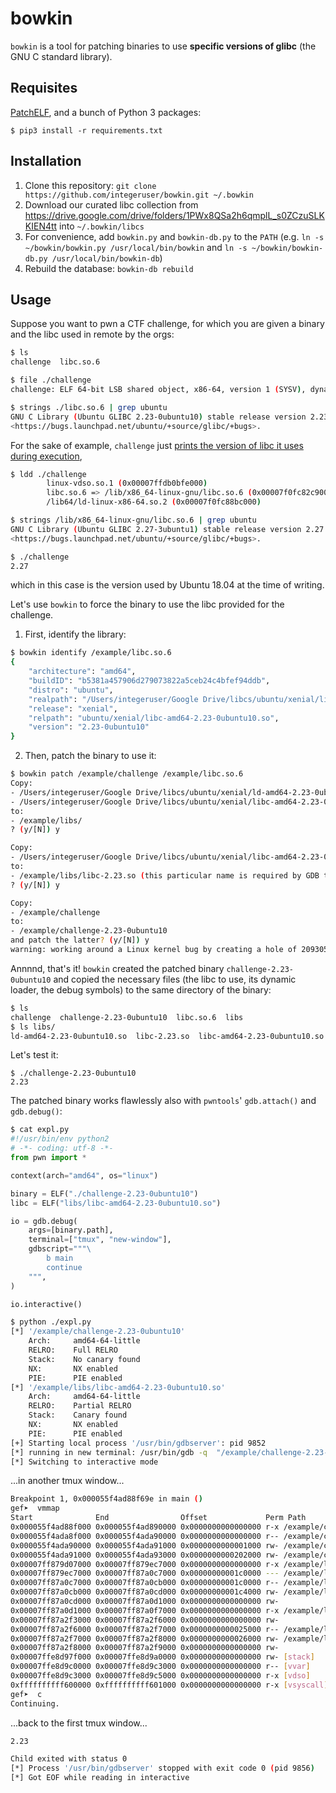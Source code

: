 # bowkin
`bowkin` is a tool for patching binaries to use **specific versions of glibc** (the GNU C standard library).


## Requisites
[PatchELF](https://nixos.org/patchelf.html), and a bunch of Python 3 packages:
```
$ pip3 install -r requirements.txt
```

## Installation
1. Clone this repository: `git clone https://github.com/integeruser/bowkin.git ~/.bowkin`
2. Download our curated libc collection from https://drive.google.com/drive/folders/1PWx8QSa2h6qmplL_s0ZCzuSLKKIEN4tt into `~/.bowkin/libcs`
3. For convenience, add `bowkin.py` and `bowkin-db.py` to the `PATH` (e.g. `ln -s ~/bowkin/bowkin.py /usr/local/bin/bowkin` and `ln -s ~/bowkin/bowkin-db.py /usr/local/bin/bowkin-db`)
4. Rebuild the database: `bowkin-db rebuild`


## Usage
Suppose you want to pwn a CTF challenge, for which you are given a binary and the libc used in remote by the orgs:
```bash
$ ls
challenge  libc.so.6
```
```bash
$ file ./challenge
challenge: ELF 64-bit LSB shared object, x86-64, version 1 (SYSV), dynamically linked, interpreter /lib64/ld-linux-x86-64.so.2, for GNU/Linux 3.2.0, BuildID[sha1]=35bf0d5549463ce1bf1c7040060ee9e70f6a5f98, not stripped
```
```bash
$ strings ./libc.so.6 | grep ubuntu
GNU C Library (Ubuntu GLIBC 2.23-0ubuntu10) stable release version 2.23, by Roland McGrath et al.
<https://bugs.launchpad.net/ubuntu/+source/glibc/+bugs>.
```
For the sake of example, `challenge` just [prints the version of libc it uses during execution](https://sourceware.org/glibc/wiki/FAQ#How_can_I_find_out_which_version_of_glibc_I_am_using_in_the_moment.3F),
```bash
$ ldd ./challenge
        linux-vdso.so.1 (0x00007ffdb0bfe000)
        libc.so.6 => /lib/x86_64-linux-gnu/libc.so.6 (0x00007f0fc82c9000)
        /lib64/ld-linux-x86-64.so.2 (0x00007f0fc88bc000)
```
```bash
$ strings /lib/x86_64-linux-gnu/libc.so.6 | grep ubuntu
GNU C Library (Ubuntu GLIBC 2.27-3ubuntu1) stable release version 2.27.
<https://bugs.launchpad.net/ubuntu/+source/glibc/+bugs>.
```
```bash
$ ./challenge
2.27
```
which in this case is the version used by Ubuntu 18.04 at the time of writing.

Let's use `bowkin` to force the binary to use the libc provided for the challenge.
1. First, identify the library:
```bash
$ bowkin identify /example/libc.so.6
{
    "architecture": "amd64",
    "buildID": "b5381a457906d279073822a5ceb24c4bfef94ddb",
    "distro": "ubuntu",
    "realpath": "/Users/integeruser/Google Drive/libcs/ubuntu/xenial/libc-amd64-2.23-0ubuntu10.so",
    "release": "xenial",
    "relpath": "ubuntu/xenial/libc-amd64-2.23-0ubuntu10.so",
    "version": "2.23-0ubuntu10"
}
```
2. Then, patch the binary to use it:
```bash
$ bowkin patch /example/challenge /example/libc.so.6
Copy:
- /Users/integeruser/Google Drive/libcs/ubuntu/xenial/ld-amd64-2.23-0ubuntu10.so
- /Users/integeruser/Google Drive/libcs/ubuntu/xenial/libc-amd64-2.23-0ubuntu10.so
to:
- /example/libs/
? (y/[N]) y

Copy:
- /Users/integeruser/Google Drive/libcs/ubuntu/xenial/libc-amd64-2.23-0ubuntu10.so.debug
to:
- /example/libs/libc-2.23.so (this particular name is required by GDB to add debug symbols automatically)
? (y/[N]) y

Copy:
- /example/challenge
to:
- /example/challenge-2.23-0ubuntu10
and patch the latter? (y/[N]) y
warning: working around a Linux kernel bug by creating a hole of 2093056 bytes in ‘/example/challenge-2.23-0ubuntu10’
```
Annnnd, that's it! `bowkin` created the patched binary `challenge-2.23-0ubuntu10` and copied the necessary files (the libc to use, its dynamic loader, the debug symbols) to the same directory of the binary:
```bash
$ ls
challenge  challenge-2.23-0ubuntu10  libc.so.6  libs
$ ls libs/
ld-amd64-2.23-0ubuntu10.so  libc-2.23.so  libc-amd64-2.23-0ubuntu10.so
```
Let's test it:
```
$ ./challenge-2.23-0ubuntu10
2.23
```
The patched binary works flawlessly also with `pwntools`' `gdb.attach()` and `gdb.debug()`:
```python
$ cat expl.py
#!/usr/bin/env python2
# -*- coding: utf-8 -*-
from pwn import *

context(arch="amd64", os="linux")

binary = ELF("./challenge-2.23-0ubuntu10")
libc = ELF("libs/libc-amd64-2.23-0ubuntu10.so")

io = gdb.debug(
    args=[binary.path],
    terminal=["tmux", "new-window"],
    gdbscript="""\
        b main
        continue
    """,
)

io.interactive()
```
```bash
$ python ./expl.py
[*] '/example/challenge-2.23-0ubuntu10'
    Arch:     amd64-64-little
    RELRO:    Full RELRO
    Stack:    No canary found
    NX:       NX enabled
    PIE:      PIE enabled
[*] '/example/libs/libc-amd64-2.23-0ubuntu10.so'
    Arch:     amd64-64-little
    RELRO:    Partial RELRO
    Stack:    Canary found
    NX:       NX enabled
    PIE:      PIE enabled
[+] Starting local process '/usr/bin/gdbserver': pid 9852
[*] running in new terminal: /usr/bin/gdb -q  "/example/challenge-2.23-0ubuntu10" -x "/tmp/pwnuZ8Iad.gdb"
[*] Switching to interactive mode
```
...in another tmux window...
```bash
Breakpoint 1, 0x000055f4ad88f69e in main ()
gef➤  vmmap
Start              End                Offset             Perm Path
0x000055f4ad88f000 0x000055f4ad890000 0x0000000000000000 r-x /example/challenge-2.23-0ubuntu10
0x000055f4ada8f000 0x000055f4ada90000 0x0000000000000000 r-- /example/challenge-2.23-0ubuntu10
0x000055f4ada90000 0x000055f4ada91000 0x0000000000001000 rw- /example/challenge-2.23-0ubuntu10
0x000055f4ada91000 0x000055f4ada93000 0x0000000000202000 rw- /example/challenge-2.23-0ubuntu10
0x00007ff879d07000 0x00007ff879ec7000 0x0000000000000000 r-x /example/libs/libc-amd64-2.23-0ubuntu10.so
0x00007ff879ec7000 0x00007ff87a0c7000 0x00000000001c0000 --- /example/libs/libc-amd64-2.23-0ubuntu10.so
0x00007ff87a0c7000 0x00007ff87a0cb000 0x00000000001c0000 r-- /example/libs/libc-amd64-2.23-0ubuntu10.so
0x00007ff87a0cb000 0x00007ff87a0cd000 0x00000000001c4000 rw- /example/libs/libc-amd64-2.23-0ubuntu10.so
0x00007ff87a0cd000 0x00007ff87a0d1000 0x0000000000000000 rw-
0x00007ff87a0d1000 0x00007ff87a0f7000 0x0000000000000000 r-x /example/libs/ld-amd64-2.23-0ubuntu10.so
0x00007ff87a2f3000 0x00007ff87a2f6000 0x0000000000000000 rw-
0x00007ff87a2f6000 0x00007ff87a2f7000 0x0000000000025000 r-- /example/libs/ld-amd64-2.23-0ubuntu10.so
0x00007ff87a2f7000 0x00007ff87a2f8000 0x0000000000026000 rw- /example/libs/ld-amd64-2.23-0ubuntu10.so
0x00007ff87a2f8000 0x00007ff87a2f9000 0x0000000000000000 rw-
0x00007ffe8d97f000 0x00007ffe8d9a0000 0x0000000000000000 rw- [stack]
0x00007ffe8d9c0000 0x00007ffe8d9c3000 0x0000000000000000 r-- [vvar]
0x00007ffe8d9c3000 0x00007ffe8d9c5000 0x0000000000000000 r-x [vdso]
0xffffffffff600000 0xffffffffff601000 0x0000000000000000 r-x [vsyscall]
gef➤  c
Continuing.
```
...back to the first tmux window...
```bash
2.23

Child exited with status 0
[*] Process '/usr/bin/gdbserver' stopped with exit code 0 (pid 9856)
[*] Got EOF while reading in interactive
```
